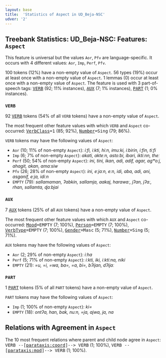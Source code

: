 ```yaml
---
layout: base
title:  'Statistics of Aspect in UD_Beja-NSC'
udver: '2'
---
```


## Treebank Statistics: UD_Beja-NSC: Features: `Aspect`

This feature is universal but the values `Aor`, `Pfv` are language-specific.
It occurs with 4 different values: `Aor`, `Imp`, `Perf`, `Pfv`.

100 tokens (12%) have a non-empty value of `Aspect`.
56 types (19%) occur at least once with a non-empty value of `Aspect`.
1 lemmas (0) occur at least once with a non-empty value of `Aspect`.
The feature is used with 3 part-of-speech tags: <tt><a href="bej_nsc-pos-VERB.html">VERB</a></tt> (92; 11% instances), <tt><a href="bej_nsc-pos-AUX.html">AUX</a></tt> (7; 1% instances), <tt><a href="bej_nsc-pos-PART.html">PART</a></tt> (1; 0% instances).

### `VERB`

92 <tt><a href="bej_nsc-pos-VERB.html">VERB</a></tt> tokens (54% of all `VERB` tokens) have a non-empty value of `Aspect`.

The most frequent other feature values with which `VERB` and `Aspect` co-occurred: <tt><a href="bej_nsc-feat-VerbClass.html">VerbClass</a></tt><tt>=1</tt> (85; 92%), <tt><a href="bej_nsc-feat-Number.html">Number</a></tt><tt>=Sing</tt> (79; 86%).

`VERB` tokens may have the following values of `Aspect`:

* `Aor` (10; 11% of non-empty `Aspect`): <em>iːfi, iːkti, hiːn, imuːki, iːbirin, iːfin, tiːfi</em>
* `Imp` (6; 7% of non-empty `Aspect`): <em>akati, akteːn, astoːbi, ibari, iktiːnn, theː</em>
* `Perf` (50; 54% of non-empty `Aspect`): <em>ini, tini, ikan, adi, adif, agar, agʷoːj, ahagit, akan, amaːsiw</em>
* `Pfv` (26; 28% of non-empty `Aspect`): <em>ini, eːjaːn, eːn, idi, aba, adi, ani, asganif, eːja, idiːn</em>
* `EMPTY` (79): <em>sallamaman, ʔabkin, sallamja, aakaj, harawaː, jʔan, jʔaː, rhan, sallamta, ɖaːbjai</em>

### `AUX`

7 <tt><a href="bej_nsc-pos-AUX.html">AUX</a></tt> tokens (25% of all `AUX` tokens) have a non-empty value of `Aspect`.

The most frequent other feature values with which `AUX` and `Aspect` co-occurred: <tt><a href="bej_nsc-feat-Mood.html">Mood</a></tt><tt>=EMPTY</tt> (7; 100%), <tt><a href="bej_nsc-feat-Person.html">Person</a></tt><tt>=EMPTY</tt> (7; 100%), <tt><a href="bej_nsc-feat-VerbType.html">VerbType</a></tt><tt>=EMPTY</tt> (7; 100%), <tt><a href="bej_nsc-feat-Gender.html">Gender</a></tt><tt>=Masc</tt> (5; 71%), <tt><a href="bej_nsc-feat-Number.html">Number</a></tt><tt>=Sing</tt> (5; 71%).

`AUX` tokens may have the following values of `Aspect`:

* `Aor` (2; 29% of non-empty `Aspect`): <em>iːha</em>
* `Perf` (5; 71% of non-empty `Aspect`): <em>iːkti, iki, iːktiːna, niki</em>
* `EMPTY` (21): <em>=u, =i, =wa, ba=, =a, bi=, bʔijan, dʔijaː</em>

### `PART`

1 <tt><a href="bej_nsc-pos-PART.html">PART</a></tt> tokens (5% of all `PART` tokens) have a non-empty value of `Aspect`.

`PART` tokens may have the following values of `Aspect`:

* `Imp` (1; 100% of non-empty `Aspect`): <em>ki=</em>
* `EMPTY` (18): <em>ontʔa, han, bak, nuːn, =ja, ajwa, ja, na</em>

## Relations with Agreement in `Aspect`

The 10 most frequent relations where parent and child node agree in `Aspect`:
<tt>VERB --[<tt><a href="bej_nsc-dep-parataxis-coord.html">parataxis:coord</a></tt>]--> VERB</tt> (1; 100%),
<tt>VERB --[<tt><a href="bej_nsc-dep-parataxis-mod.html">parataxis:mod</a></tt>]--> VERB</tt> (1; 100%).

